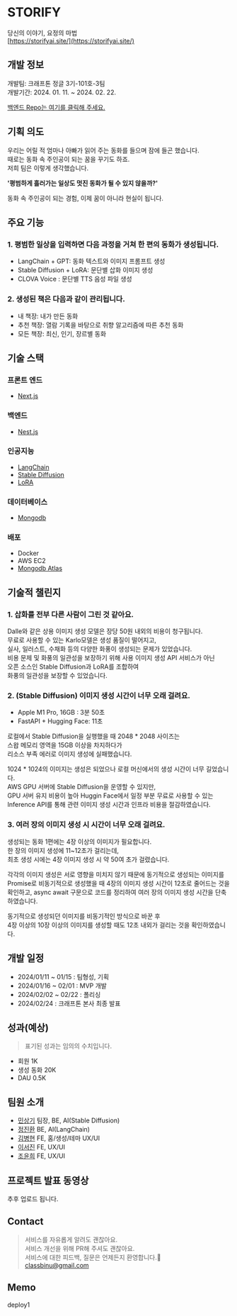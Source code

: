 # STORIFY
당신의 이야기, 요정의 마법  
[https://storifyai.site/](https://storifyai.site/)

## 개발 정보  
개발팀: 크래프톤 정글 3기-101호-3팀  
개발기간: 2024. 01. 11. ~ 2024. 02. 22.  

[백엔드 Repo는 여기를 클릭해 주세요.](https://github.com/classbinu/storify-be)  

## 기획 의도 
우리는 어릴 적 엄마나 아빠가 읽어 주는 동화를 들으며 잠에 들곤 했습니다.  
때로는 동화 속 주인공이 되는 꿈을 꾸기도 하죠.  
저희 팀은 이렇게 생각했습니다.  

**'평범하게 흘러가는 일상도 멋진 동화가 될 수 있지 않을까?'**  

동화 속 주인공이 되는 경험, 이제 꿈이 아니라 현실이 됩니다.


## 주요 기능
### 1. 평범한 일상을 입력하면 다음 과정을 거쳐 한 편의 동화가 생성됩니다.
- LangChain + GPT: 동화 텍스트와 이미지 프롬프트 생성
- Stable Diffusion + LoRA: 문단별 삽화 이미지 생성
- CLOVA Voice : 문단별 TTS 음성 파일 생성

### 2. 생성된 책은 다음과 같이 관리됩니다.
- 내 책장: 내가 만든 동화
- 추천 책장: 열람 기록을 바탕으로 취향 알고리즘에 따른 추천 동화
- 모든 책장: 최신, 인기, 장르별 동화

## 기술 스택
### 프론트 엔드
- [Next.js](https://nextjs.org/)

### 백엔드
- [Nest.js](https://nestjs.com/)

### 인공지능
- [LangChain](https://www.langchain.com/)
- [Stable Diffusion](https://stability.ai/)
- [LoRA](https://huggingface.co/artificialguybr/CuteCartoonRedmond-V2)

### 데이터베이스
- [Mongodb](https://www.mongodb.com/ko-kr)

### 배포
- Docker
- AWS EC2
- [Mongodb Atlas](https://www.mongodb.com/ko-kr/cloud/atlas/lp/try4)


## 기술적 챌린지
### 1. 삽화를 전부 다른 사람이 그린 것 같아요.
Dalle와 같은 상용 이미지 생성 모델은 장당 50원 내외의 비용이 청구됩니다.  
무료로 사용할 수 있는 Karlo모델은 생성 품질이 떨어지고,  
실사, 일러스트, 수채화 등의 다양한 화풍이 생성되는 문제가 있었습니다.  
비용 문제 및 화풍의 일관성을 보장하기 위해 사용 이미지 생성 API 서비스가 아닌  
오픈 소스인 Stable Diffusion과 LoRA를 조합하여  
화풍의 일관성을 보장할 수 있었습니다.

### 2. (Stable Diffusion) 이미지 생성 시간이 너무 오래 걸려요.
- Apple M1 Pro, 16GB : 3분 50초
- FastAPI + Hugging Face: 11초

로컬에서 Stable Diffusion을 실행했을 때 2048 * 2048 사이즈는  
스왑 메모리 영역을 15GB 이상을 차지하다가  
리소스 부족 에러로 이미지 생성에 실패했습니다.

1024 * 1024의 이미지는 생성은 되었으나 로컬 머신에서의 생성 시간이 너무 길었습니다.  
AWS GPU 서버에 Stable Diffusion을 운영할 수 있지만,  
GPU 서버 유지 비용이 높아 Huggin Face에서 일정 부분 무료로 사용할 수 있는  
Inference API를 통해 관련 이미지 생성 시간과 인프라 비용을 절감하였습니다.

### 3. 여러 장의 이미지 생성 시 시간이 너무 오래 걸려요.
생성되는 동화 1편에는 4장 이상의 이미지가 필요합니다.  
한 장의 이미지 생성에 11~12초가 걸리는데,  
최초 생성 시에는 4장 이미지 생성 시 약 50여 초가 걸렸습니다.

각각의 이미지 생성은 서로 영향을 미치지 않기 때문에 동기적으로 생성되는 이미지를 Promise로 비동기적으로 생성했을 때 4장의 이미지 생성 시간이 12초로 줄어드는 것을 확인하고, async await 구문으로 코드를 정리하여 여러 장의 이미지 생성 시간을 단축하였습니다.  

동기적으로 생성되던 이미지를 비동기적인 방식으로 바꾼 후  
4장 이상의 10장 이상의 이미지를 생성할 때도 12초 내외가 걸리는 것을 확인하였습니다.

## 개발 일정
- 2024/01/11 ~ 01/15 : 팀형성, 기획
- 2024/01/16 ~ 02/01 : MVP 개발
- 2024/02/02 ~ 02/22 : 폴리싱
- 2024/02/24 : 크래프톤 본사 최종 발표


## 성과(예상)
> 표기된 성과는 임의의 수치입니다.
- 회원 1K
- 생성 동화 20K
- DAU 0.5K


## 팀원 소개
- [민상기](https://github.com/classbinu) 팀장, BE, AI(Stable Diffusion)  
- [정진환](https://github.com/JinJung0101) BE, AI(LangChain)  
- [김병현](https://github.com/sirloinbh) FE, 홈/생성/테마 UX/UI  
- [이서진](https://github.com/metamong-Hi) FE, UX/UI  
- [조윤희](https://github.com/y0c0y) FE, UX/UI  


## 프로젝트 발표 동영상
추후 업로드 됩니다.

## Contact
> 서비스를 자유롭게 알려도 괜찮아요.  
> 서비스 개선을 위해 PR해 주셔도 괜찮아요.  
> 서비스에 대한 피드백, 질문은 언제든지 환영합니다.🥳  
classbinu@gmail.com

## Memo
deploy1
